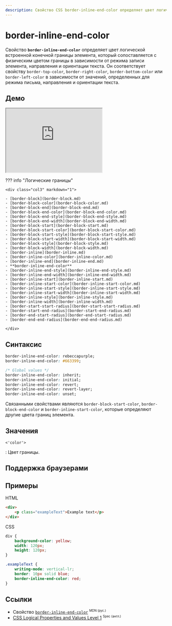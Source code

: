 ```yaml
---
description: Свойство CSS border-inline-end-color определяет цвет логической встроенной конечной границы элемента, который сопоставляется с физическим цветом границы в зависимости от режима записи элемента, направления и ориентации текста.
---
```


# border-inline-end-color

Свойство **`border-inline-end-color`** определяет цвет логической встроенной конечной границы элемента, который сопоставляется с физическим цветом границы в зависимости от режима записи элемента, направления и ориентации текста. Он соответствует свойству `border-top-color`, `border-right-color`, `border-bottom-color` или `border-left-color` в зависимости от значений, определенных для режима письма, направления и ориентации текста.

## Демо

<iframe class="interactive is-default-height" height="200" src="https://interactive-examples.mdn.mozilla.net/pages/css/border-inline-end-color.html" title="MDN Web Docs Interactive Example" loading="lazy" data-readystate="complete"></iframe>

??? info "Логические границы"

    <div class="col3" markdown="1">

    - [border-block](border-block.md)
    - [border-block-color](border-block-color.md)
    - [border-block-end](border-block-end.md)
    - [border-block-end-color](border-block-end-color.md)
    - [border-block-end-style](border-block-end-style.md)
    - [border-block-end-width](border-block-end-width.md)
    - [border-block-start](border-block-start.md)
    - [border-block-start-color](border-block-start-color.md)
    - [border-block-start-style](border-block-start-style.md)
    - [border-block-start-width](border-block-start-width.md)
    - [border-block-style](border-block-style.md)
    - [border-block-width](border-block-width.md)
    - [border-inline](border-inline.md)
    - [border-inline-color](border-inline-color.md)
    - [border-inline-end](border-inline-end.md)
    - **border-inline-end-color**
    - [border-inline-end-style](border-inline-end-style.md)
    - [border-inline-end-width](border-inline-end-width.md)
    - [border-inline-start](border-inline-start.md)
    - [border-inline-start-color](border-inline-start-color.md)
    - [border-inline-start-style](border-inline-start-style.md)
    - [border-inline-start-width](border-inline-start-width.md)
    - [border-inline-style](border-inline-style.md)
    - [border-inline-width](border-inline-width.md)
    - [border-start-start-radius](border-start-start-radius.md)
    - [border-start-end-radius](border-start-end-radius.md)
    - [border-end-start-radius](border-end-start-radius.md)
    - [border-end-end-radius](border-end-end-radius.md)

    </div>

## Синтаксис

```css
border-inline-end-color: rebeccapurple;
border-inline-end-color: #663399;

/* Global values */
border-inline-end-color: inherit;
border-inline-end-color: initial;
border-inline-end-color: revert;
border-inline-end-color: revert-layer;
border-inline-end-color: unset;
```

Связанными свойствами являются `border-block-start-color`, `border-block-end-color` и `border-inline-start-color`, которые определяют другие цвета границ элемента.

## Значения

`<'color'>`

: Цвет границы.

## Поддержка браузерами

<p class="ciu_embed" data-feature="mdn-css__properties__border-inline-end-color" data-periods="future_1,current,past_1,past_2" data-accessible-colours="false"></p>

## Примеры

HTML

```html
<div>
    <p class="exampleText">Example text</p>
</div>
```

CSS

```css
div {
    background-color: yellow;
    width: 120px;
    height: 120px;
}

.exampleText {
    writing-mode: vertical-lr;
    border: 10px solid blue;
    border-inline-end-color: red;
}
```

## Ссылки

-   Свойство [`border-inline-end-color`](https://developer.mozilla.org/ru/docs/Web/CSS/border-inline-end-color) <sup><small>MDN (рус.)</small></sup>
-   [CSS Logical Properties and Values Level 1](https://w3c.github.io/csswg-drafts/css-logical/#border-color) <sup><small>Spec (англ.)</small></sup>
